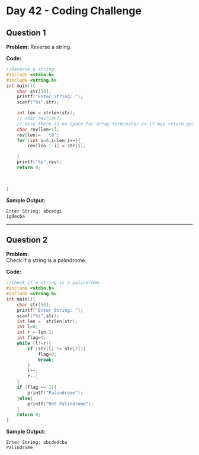 # Day 42 - Coding Challenge

## Question 1  
**Problem:** 
Reverse a string.

**Code:**  
```c
//Reverse a string.
#include <stdio.h>
#include <string.h>
int main(){
    char str[50];
    printf("Enter String: ");
    scanf("%s",str);

    int len = strlen(str);
    // char rev[len];
    // here there is no space for array terminator so it may return garbage values till any random '\0' is found
    char rev[len+1];
    rev[len]=  '\0';
    for (int i=0;i<len;i++){
        rev[len-1-i] = str[i];

    }
    printf("%s",rev);
    return 0;

    

}
```

**Sample Output:**  
```
Enter String: abcedgi
igdecba
```

---

## Question 2  
**Problem:**  
Check if a string is a palindrome.

**Code:**  
```c
//Check if a string is a palindrome.
#include <stdio.h>
#include <string.h>
int main(){
    char str[50];
    printf("Enter String: ");
    scanf("%s",str);
    int len =  strlen(str);
    int l=0;
    int r = len-1;
    int flag=1;
    while (l!=r){
        if (str[l] != str[r]){
            flag=0;
            break;
        }
        l++;
        r--;
    }
    if (flag == 1){
        printf("Palindrome");
    }else{
        printf("Not Palindrome");
    }
    return 0;
}


```

**Sample Output:**  
```
Enter String: abcdedcba
Palindrome
```
